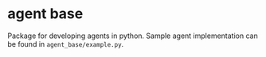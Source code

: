 # agent base

Package for developing agents in python. Sample agent implementation can be found in `agent_base/example.py`.